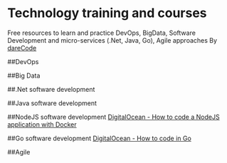 # Technology training and courses
Free resources to learn and practice DevOps, BigData, Software Development and micro-services (.Net, Java, Go), Agile approaches 
By [dareCode](https://www.darecode.com)

##DevOps

##Big Data

##.Net software development

##Java software development

##NodeJS software development
[DigitalOcean - How to code a NodeJS application with Docker](https://www.digitalocean.com/community/tutorials/how-to-build-a-node-js-application-with-docker)

##Go software development
[DigitalOcean - How to code in Go](https://www.digitalocean.com/community/tutorial_series/how-to-code-in-go)

##Agile
